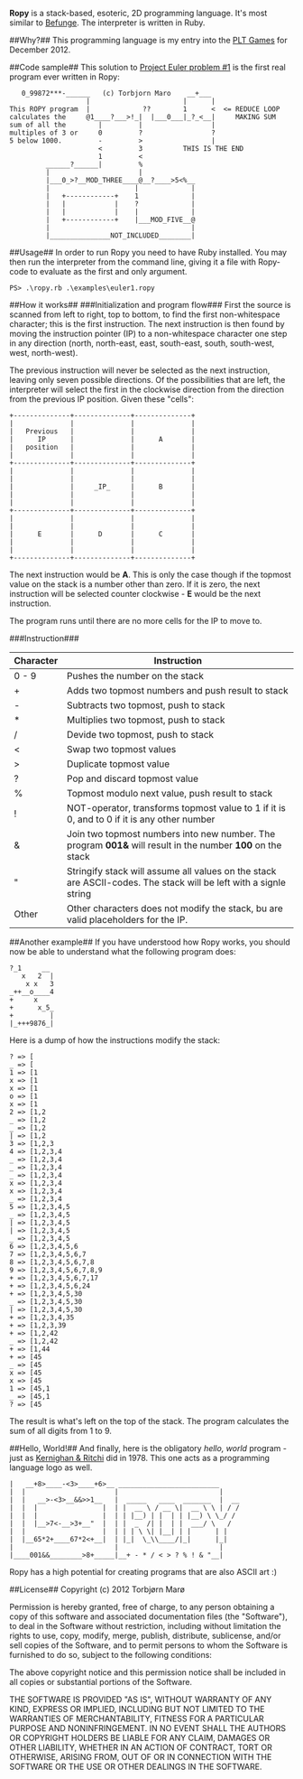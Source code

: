 **Ropy** is a stack-based, esoteric, 2D programming language. It's most similar to [Befunge](http://esolangs.org/wiki/Befunge). The interpreter is written in Ruby.

##Why?##
This programming language is my entry into the [PLT Games](http://www.pltgames.com/) for December 2012.

##Code sample##
This solution to [Project Euler problem #1](http://projecteuler.net/problem=1) is the first real program ever written in Ropy:

       0_99872***-______   (c) Torbjorn Maro    __+___
                       |                       |      |
    This ROPY program  |             ??        1      <  <= REDUCE LOOP
    calculates the     @1____?___>!_|  |___0___|_?_<__|     MAKING SUM
    sum of all the        |         |                 |
    multiples of 3 or     0         ?                 ?
    5 below 1000.         -         >                 |
                          <         3          THIS IS THE END
                          1         <
             ______?______|         %
             |                      |
             |___0_>?__MOD_THREE____@__?____>5<%__
             |                     |             |
             |   +------------+    1             |
             |   |            |    ?             |
             |   |            |    |             |
             |   +------------+    |___MOD_FIVE__@
             |                                   |
             |_______________NOT_INCLUDED________|

##Usage##
In order to run Ropy you need to have Ruby installed. You may then run the interpreter from the command line, giving it a file with Ropy-code to evaluate as the first and only argument.

    PS> .\ropy.rb .\examples\euler1.ropy

##How it works##
###Initialization and program flow###
First the source is scanned from left to right, top to bottom, to find the first non-whitespace character; this is the first instruction. The next instruction is then found by moving the instruction pointer (IP) to a non-whitespace character one step in any direction (north, north-east, east, south-east, south, south-west, west, north-west).

The previous instruction will never be selected as the next instruction, leaving only seven possible directions. Of the possibilities that are left, the interpreter will select the first in the clockwise direction from the direction from the previous IP position. Given these "cells":

    +--------------+--------------+--------------+
    |              |              |              |
    |   Previous   |              |              |
    |      IP      |              |      A       |
    |   position   |              |              |
    |              |              |              |
    +--------------+--------------+--------------+
    |              |              |              |
    |              |              |              |
    |              |     _IP_     |      B       |
    |              |              |              |
    |              |              |              |
    +--------------+--------------+--------------+
    |              |              |              |
    |              |              |              |
    |      E       |      D       |      C       |
    |              |              |              |
    |              |              |              |
    +--------------+--------------+--------------+ 

The next instruction would be **A**. This is only the case though if the topmost value on the stack is a number other than zero. If it is zero, the next instruction will be selected counter clockwise - **E** would be the next instruction.

The program runs until there are no more cells for the IP to move to.

###Instruction###

| Character | Instruction                                       |
| --------- | ------------------------------------------------- |
|   0 - 9   | Pushes the number on the stack                    |
|     +     | Adds two topmost numbers and push result to stack |
|     -     | Subtracts two topmost, push to stack              |
|     *     | Multiplies two topmost, push to stack             |
|     /     | Devide two topmost, push to stack                 |
|     <     | Swap two topmost values                           |
|     >     | Duplicate topmost value                           |
|     ?     | Pop and discard topmost value                     |
|     %     | Topmost modulo next value, push result to stack   |
|     !     | NOT-operator, transforms topmost value to 1 if it is 0, and to 0 if it is any other number           |
|     &     | Join two topmost numbers into new number. The program **001&** will result in the number **100** on the stack          |
|     "     | Stringify stack will assume all values on the stack are ASCII-codes. The stack will be left with a signle string |
|   Other   | Other characters does not modify the stack, bu are valid placeholders for the IP.        |

##Another example##
If you have understood how Ropy works, you should now be able to understand what the following program does:

    ?_1     __
       x   2  |
        x x   3
    _++__o____4
    +     x
    +      x_5_
    +         |
    |_+++9876_|

Here is a dump of how the instructions modify the stack:

    ? => [
    _ => [
    1 => [1
    x => [1
    x => [1
    o => [1
    x => [1
    2 => [1,2
    _ => [1,2
    _ => [1,2
    | => [1,2
    3 => [1,2,3
    4 => [1,2,3,4
    _ => [1,2,3,4
    _ => [1,2,3,4
    _ => [1,2,3,4
    x => [1,2,3,4
    x => [1,2,3,4
    _ => [1,2,3,4
    5 => [1,2,3,4,5
    _ => [1,2,3,4,5
    | => [1,2,3,4,5
    | => [1,2,3,4,5
    _ => [1,2,3,4,5
    6 => [1,2,3,4,5,6
    7 => [1,2,3,4,5,6,7
    8 => [1,2,3,4,5,6,7,8
    9 => [1,2,3,4,5,6,7,8,9
    + => [1,2,3,4,5,6,7,17
    + => [1,2,3,4,5,6,24
    + => [1,2,3,4,5,30
    _ => [1,2,3,4,5,30
    | => [1,2,3,4,5,30
    + => [1,2,3,4,35
    + => [1,2,3,39
    + => [1,2,42
    _ => [1,2,42
    + => [1,44
    + => [45
    _ => [45
    x => [45
    x => [45
    1 => [45,1
    _ => [45,1
    ? => [45

The result is what's left on the top of the stack. The program calculates the sum of all digits from 1 to 9.

##Hello, World!##
And finally, here is the obligatory *hello, world* program - just as [Kernighan & Ritchi](http://en.wikipedia.org/wiki/The_C_Programming_Language) did in 1978. This one acts as a programming language logo as well.

    |   __+8>____-<3>____+6>__ _________________________
    |  |                      |                         |
    |  |   __>-<3>__&&>>1__   |  _____   ____  _______  |  __
    |  |  |                |  | |  __ \ / __ \|  __ \ \ | / /
    |  |  |                |  | | |__) | |  | | |__) \ \_/ / 
    |  |  |__>7<-__>3+__"  |  | |  _  /| |  | |  ___/ \   /  
    |  |                   |  | | | \ \| |__| | |      | |   
    |  |__65*2+____67*2<+__|  | |_|  \_\\____/|_|      |_|   
    |                         |                         |
    |____001&&________>8+_____|__+ - * / < > ? % ! & "__|

Ropy has a high potential for creating programs that are also ASCII art :)

##License##
Copyright (c) 2012 Torbjørn Marø

Permission is hereby granted, free of charge, to any person obtaining a copy of this software and associated documentation files (the "Software"), to deal in the Software without restriction, including without limitation the rights to use, copy, modify, merge, publish, distribute, sublicense, and/or sell copies of the Software, and to permit persons to whom the Software is furnished to do so, subject to the following conditions:

The above copyright notice and this permission notice shall be included in all copies or substantial portions of the Software.

THE SOFTWARE IS PROVIDED "AS IS", WITHOUT WARRANTY OF ANY KIND, EXPRESS OR IMPLIED, INCLUDING BUT NOT LIMITED TO THE WARRANTIES OF MERCHANTABILITY, FITNESS FOR A PARTICULAR PURPOSE AND NONINFRINGEMENT. IN NO EVENT SHALL THE AUTHORS OR COPYRIGHT HOLDERS BE LIABLE FOR ANY CLAIM, DAMAGES OR OTHER LIABILITY, WHETHER IN AN ACTION OF CONTRACT, TORT OR OTHERWISE, ARISING FROM, OUT OF OR IN CONNECTION WITH THE SOFTWARE OR THE USE OR OTHER DEALINGS IN THE SOFTWARE.

